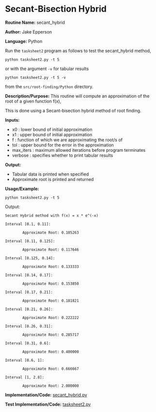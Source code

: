 # Secant-Bisection Hybrid

**Routine Name:** secant_hybrid

**Author:** Jake Epperson

**Language:** Python

Run the `tasksheet2` program  as follows to test the secant_hybrid method,

    python tasksheet2.py -t 5

or with the argument `-v` for tabular results

    python tasksheet2.py -t 5 -v

from the `src/root-finding/Python` directory.

**Description/Purpose:** This routine will compute an approximation of the root of a given function f(x),

This is done using a Secant-bisection hybrid method of root finding.

**Inputs:**

- x0 : lower bound of initial approximation
- x1 : upper bound of initial approximation
- f : function of which we are approximating the root/s of
- tol : upper bound for the error in the approximation
- max_iters : maximum allowed iterations before program terminates
- verbose : specifies whether to print tabular results

**Output:**

- Tabular data is printed when specified
- Approximate root is printed and returned

**Usage/Example:**

    python tasksheet2.py -t 5

Output:
```
Secant Hybrid method with f(x) = x * e^(-x)

Interval [0.1, 0.11]:

        Approximate Root: 0.105263

Interval [0.11, 0.125]:

        Approximate Root: 0.117646

Interval [0.125, 0.14]:

        Approximate Root: 0.133333

Interval [0.14, 0.17]:

        Approximate Root: 0.153850

Interval [0.17, 0.21]:

        Approximate Root: 0.181821

Interval [0.21, 0.26]:

        Approximate Root: 0.222222

Interval [0.26, 0.31]:

        Approximate Root: 0.285717

Interval [0.31, 0.6]:

        Approximate Root: 0.400000

Interval [0.6, 1]:

        Approximate Root: 0.666667

Interval [1, 2.8]:

        Approximate Root: 2.000000
```
**Implementation/Code:** [secant_hybrid.py](../../src/root-finding/Python/secant_hybrid.py)

**Test Implementation/Code:** [tasksheet2.py](../../src/root-finding/Python/tasksheet2.py)